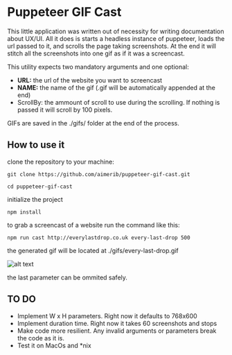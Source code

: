 # Puppeteer GIF Cast

This little application was written out of necessity for writing documentation about UX/UI. All it does is starts a headless instance of puppeteer, loads the url passed to it, and scrolls the page taking screenshots. At the end it will stitch all the screenshots into one gif as if it was a screencast.

This utility expects two mandatory arguments and one optional:
* **URL:** the url of the website you want to screencast
* **NAME:** the name of the gif (.gif will be automatically appended at the end)
* ScrollBy: the ammount of scroll to use during the scrolling. If nothing is passed it will scroll by 100 pixels.

GIFs are saved in the ./gifs/ folder at the end of the process.

## How to use it
clone the repository to your machine:

`git clone https://github.com/aimerib/puppeteer-gif-cast.git`

`cd puppeteer-gif-cast`

initialize the project

`npm install`

to grab a screencast of a website run the command like this:

`npm run cast http://everylastdrop.co.uk every-last-drop 500`

the generated gif will be located at ./gifs/every-last-drop.gif

![alt text](https://raw.githubusercontent.com/aimerib/aimerib.github.io/master/images/every-last-drop.gif "UK's Every Last Drop website screencast")

the last parameter can be ommited safely.

## TO DO
* Implement W x H parameters. Right now it defaults to 768x600
* Implement duration time. Right now it takes 60 screenshots and stops
* Make code more resilient. Any invalid arguments or parameters break the code as it is.
* Test it on MacOs and *nix
